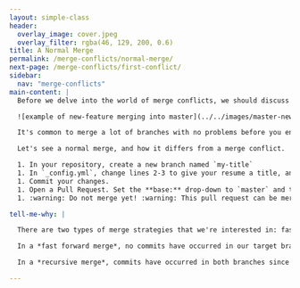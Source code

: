 ```yaml
---
layout: simple-class
header:
  overlay_image: cover.jpeg
  overlay_filter: rgba(46, 129, 200, 0.6)
title: A Normal Merge
permalink: /merge-conflicts/normal-merge/
next-page: /merge-conflicts/first-conflict/
sidebar:
  nav: "merge-conflicts"
main-content: |
  Before we delve into the world of merge conflicts, we should discuss what a merge is normally doing. Let's say you take some commits from the `new-feature` branch and merge them into `master`. The merge process applies the commits that you made on the `new-feature` branch to the `master` branch.

  ![example of new-feature merging into master](../../images/master-new-feature-merge.png)

  It's common to merge a lot of branches with no problems before you encounter your first merge conflict. That's because Git is really smart when it comes merging. However, sometimes you and another collaborator both have an idea for a change to the same code, and Git needs you to examine the conflicting changes before it can successfully implement the changes.

  Let's see a normal merge, and how it differs from a merge conflict.

  1. In your repository, create a new branch named `my-title`
  1. In `_config.yml`, change lines 2-3 to give your resume a title, and a description.
  1. Commit your changes.
  1. Open a Pull Request. Set the **base:** drop-down to `master` and the **compare:** drop-down of `my-title`
  1. :warning: Do not merge yet! :warning: This pull request can be merged and contains no conflicts. This is because no conflicting commits appear on `master`, the target of our merge. We will introduce a conflict and merge in the following page.

tell-me-why: |

  There are two types of merge strategies that we're interested in: fast forward and recursive

  In a *fast forward merge*, no commits have occurred in our target branch since we branched. Therefore, the easiest way to combine the changes from both branches is to fast-forward the HEAD pointer to your most recent commit on the topic branch. Because the history of both branches is one and the same, there's no competition and, therefore, no possibility for merge conflicts in a fast forward merge.

  In a *recursive merge*, commits have occurred in both branches since we branched. Not all recursive merges result in conflicts, but when the new commits (since merging) on both branches attempt to edit the same line of the same file, a merge conflict will appear.

---
```

